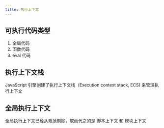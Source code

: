 ```yaml
---
title: 执行上下文
---
```


## 可执行代码类型

1. 全局代码
2. 函数代码
3. eval 代码

## 执行上下文栈

JavaScript 引擎创建了执行上下文栈（Execution context stack, ECS) 来管理执行上下文

## 全局执行上下文

全局执行上下文已经从规范剔除，取而代之的是 脚本上下文 和 模块上下文

